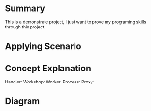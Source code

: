 Summary
============
This is a demonstrate project, I just want to prove my programing skills through this project.

Applying Scenario
============

Concept Explanation
============
Handler:
Workshop:
Worker:
Process:
Proxy:

Diagram
============

